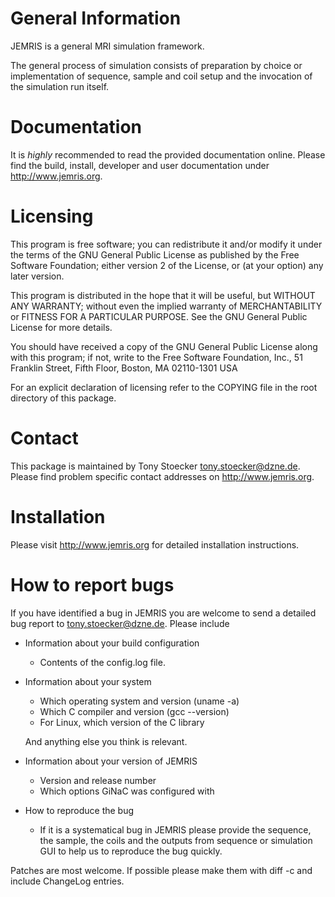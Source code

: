 General Information
===================

JEMRIS is a general MRI simulation framework.

The general process of simulation consists of preparation by choice or
implementation of sequence, sample and coil setup and the invocation
of the simulation run itself.  


Documentation
=============

It is _highly_ recommended to read the provided documentation online.
Please find the build, install, developer and user documentation under
http://www.jemris.org.


Licensing
=========

This program is free software; you can redistribute it and/or modify
it under the terms of the GNU General Public License as published by
the Free Software Foundation; either version 2 of the License, or
(at your option) any later version.

This program is distributed in the hope that it will be useful,
but WITHOUT ANY WARRANTY; without even the implied warranty of
MERCHANTABILITY or FITNESS FOR A PARTICULAR PURPOSE.  See the
GNU General Public License for more details.

You should have received a copy of the GNU General Public License
along with this program; if not, write to the Free Software
Foundation, Inc., 51 Franklin Street, Fifth Floor, Boston, MA 
02110-1301  USA

For an explicit declaration of licensing refer to the COPYING file in
the root directory of this package.


Contact
=======

This package is maintained by Tony Stoecker <tony.stoecker@dzne.de>.
Please find problem specific contact addresses on http://www.jemris.org.


Installation
============

Please visit http://www.jemris.org for detailed installation instructions.


How to report bugs
==================

If you have identified a bug in JEMRIS you are welcome to send a detailed
bug report to <tony.stoecker@dzne.de>. Please include

* Information about your build configuration

   - Contents of the config.log file.

* Information about your system

   - Which operating system and version (uname -a)
   - Which C compiler and version (gcc --version)
   - For Linux, which version of the C library

  And anything else you think is relevant.

* Information about your version of JEMRIS

   - Version and release number
   - Which options GiNaC was configured with

* How to reproduce the bug

   - If it is a systematical bug in JEMRIS please provide the
     sequence, the sample, the coils and the outputs from sequence or
     simulation GUI to help us to reproduce the bug quickly.

Patches are most welcome.  If possible please make them with diff -c and
include ChangeLog entries.
